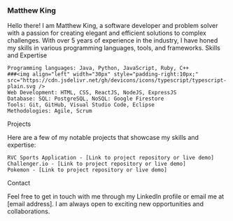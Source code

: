 ### Matthew King

Hello there! I am Matthew King, a software developer and problem solver with a passion for creating elegant and efficient solutions to complex challenges. With over 5 years of experience in the industry, I have honed my skills in various programming languages, tools, and frameworks.
Skills and Expertise

    Programming languages: Java, Python, JavaScript, Ruby, C++
    ###<img align="left" width="30px" style="padding-right:10px;" src="https://cdn.jsdelivr.net/gh/devicons/icons/typescript/typescript-plain.svg />
    Web Development: HTML, CSS, ReactJS, NodeJS, ExpressJS
    Database: SQL: PostgreSQL, NoSQL: Google Firestore
    Tools: Git, GitHub, Visual Studio Code, Eclipse
    Methodologies: Agile, Scrum

Projects

Here are a few of my notable projects that showcase my skills and expertise:

    RVC Sports Application - [Link to project repository or live demo]
    Challenger.io - [Link to project repository or live demo]
    Pokemon - [Link to project repository or live demo]



Contact

Feel free to get in touch with me through my LinkedIn profile or email me at [email address]. I am always open to exciting new opportunities and collaborations.

